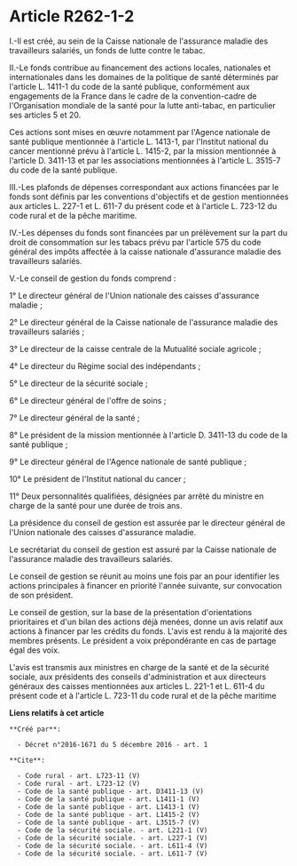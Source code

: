 # Article R262-1-2

I.-Il est créé, au sein de la Caisse nationale de l'assurance maladie des travailleurs salariés, un fonds de lutte contre le
tabac. 

II.-Le fonds contribue au financement des actions locales, nationales et internationales dans les domaines de la politique de
santé déterminés par l'article L. 1411-1 du code de la santé publique, conformément aux engagements de la France dans le
cadre de la convention-cadre de l'Organisation mondiale de la santé pour la lutte anti-tabac, en particulier ses articles 5
et 20. 

Ces actions sont mises en œuvre notamment par l'Agence nationale de santé publique mentionnée à l'article L. 1413-1, par
l'Institut national du cancer mentionné prévu à l'article L. 1415-2, par la mission mentionnée à l'article D. 3411-13 et par
les associations mentionnées à l'article L. 3515-7 du code de la santé publique. 

III.-Les plafonds de dépenses correspondant aux actions financées par le fonds sont définis par les conventions d'objectifs
et de gestion mentionnées aux articles L. 227-1 et L. 611-7 du présent code et à l'article L. 723-12 du code rural et de la
pêche maritime. 

IV.-Les dépenses du fonds sont financées par un prélèvement sur la part du droit de consommation sur les tabacs prévu par
l'article 575 du code général des impôts affectée à la caisse nationale d'assurance maladie des travailleurs salariés. 

V.-Le conseil de gestion du fonds comprend : 

1° Le directeur général de l'Union nationale des caisses d'assurance maladie ; 

2° Le directeur général de la Caisse nationale de l'assurance maladie des travailleurs salariés ; 

3° Le directeur de la caisse centrale de la Mutualité sociale agricole ; 

4° Le directeur du Régime social des indépendants ; 

5° Le directeur de la sécurité sociale ; 

6° Le directeur général de l'offre de soins ; 

7° Le directeur général de la santé ; 

8° Le président de la mission mentionnée à l'article D. 3411-13 du code de la santé publique ; 

9° Le directeur général de l'Agence nationale de santé publique ; 

10° Le président de l'Institut national du cancer ; 

11° Deux personnalités qualifiées, désignées par arrêté du ministre en charge de la santé pour une durée de trois ans. 

La présidence du conseil de gestion est assurée par le directeur général de l'Union nationale des caisses d'assurance
maladie. 

Le secrétariat du conseil de gestion est assuré par la Caisse nationale de l'assurance maladie des travailleurs salariés. 

Le conseil de gestion se réunit au moins une fois par an pour identifier les actions principales à financer en priorité
l'année suivante, sur convocation de son président. 

Le conseil de gestion, sur la base de la présentation d'orientations prioritaires et d'un bilan des actions déjà menées,
donne un avis relatif aux actions à financer par les crédits du fonds. L'avis est rendu à la majorité des membres présents.
Le président a voix prépondérante en cas de partage égal des voix. 

L'avis est transmis aux ministres en charge de la santé et de la sécurité sociale, aux présidents des conseils
d'administration et aux directeurs généraux des caisses mentionnées aux articles L. 221-1 et L. 611-4 du présent code et à
l'article L. 723-11 du code rural et de la pêche maritime

**Liens relatifs à cet article**

	**Créé par**:

	  - Décret n°2016-1671 du 5 décembre 2016 - art. 1

	**Cite**:

	  - Code rural - art. L723-11 (V)
	  - Code rural - art. L723-12 (V)
	  - Code de la santé publique - art. D3411-13 (V)
	  - Code de la santé publique - art. L1411-1 (V)
	  - Code de la santé publique - art. L1413-1 (V)
	  - Code de la santé publique - art. L1415-2 (V)
	  - Code de la santé publique - art. L3515-7 (V)
	  - Code de la sécurité sociale. - art. L221-1 (V)
	  - Code de la sécurité sociale. - art. L227-1 (V)
	  - Code de la sécurité sociale. - art. L611-4 (V)
	  - Code de la sécurité sociale. - art. L611-7 (V)
